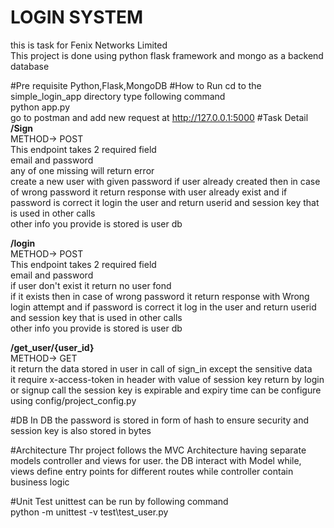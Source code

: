 # LOGIN SYSTEM
this is task for Fenix Networks Limited </br>
This project is done using python flask framework and mongo as a backend database

#Pre requisite
Python,Flask,MongoDB
#How to Run
cd to the simple_login_app directory
type following command<br>
python app.py<br>
go to postman and add new request at 
http://127.0.0.1:5000
#Task Detail
<b>/Sign<br></b>
METHOD-> POST<br>
This endpoint takes 2 required field<br>
email and password <br>
any of one missing will return error<br>
create a new user with given password
if user already created then in case of wrong password it return response with user already exist and if password is correct it login the user and return userid and session key that is used in other calls</br> 
other info you provide is stored is user db

<b>/login<br></b>
METHOD-> POST<br>
This endpoint takes 2 required field<br>
email and password <br>
if user don't exist it return no user fond<br>
if it exists then in case of wrong password it return response with Wrong login attempt and if password is correct it log in the user and return userid and session key that is used in other calls</br> 
other info you provide is stored is user db

<b>/get_user/{user_id}<br></b>
METHOD-> GET<br>
it return the data stored in user in call of sign_in except the sensitive data<br>
it require x-access-token in header with value of session key return by login or signup call
the session key is expirable and expiry time can be configure using config/project_config.py

#DB
In DB the password is stored in form of hash to ensure security and session key is also stored in bytes

#Architecture
Thr project follows the MVC Architecture having separate models controller and views for user.
the DB interact with Model while, views define entry points for different routes while controller contain business logic

#Unit Test
unittest can be run by following command<br>
python -m unittest -v test\test_user.py
